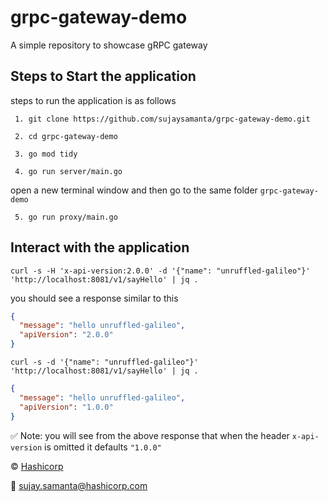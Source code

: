 # grpc-gateway-demo
A simple repository to showcase gRPC gateway

## Steps to Start the application

steps to run the application is as follows

`` 1. git clone https://github.com/sujaysamanta/grpc-gateway-demo.git``

`` 2. cd grpc-gateway-demo``

`` 3. go mod tidy``

`` 4. go run server/main.go``

open a new terminal window and then go to the same folder `grpc-gateway-demo`

`` 5. go run proxy/main.go``


## Interact with the application 

``curl -s -H 'x-api-version:2.0.0' -d '{"name": "unruffled-galileo"}' 'http://localhost:8081/v1/sayHello' | jq .``

you should see a response similar to this 

```json
{
  "message": "hello unruffled-galileo",
  "apiVersion": "2.0.0"
}
```

``curl -s -d '{"name": "unruffled-galileo"}' 'http://localhost:8081/v1/sayHello' | jq .``

```json
{
  "message": "hello unruffled-galileo",
  "apiVersion": "1.0.0"
}
```


✅ Note:
   you will see from the above response that
   when the header `x-api-version` is omitted it defaults `"1.0.0"`

©️ [️Hashicorp](https://www.hashicorp.com/)

📧 [sujay.samanta@hashicorp.com](mailto:sujay.samanta@hashicorp.com)
